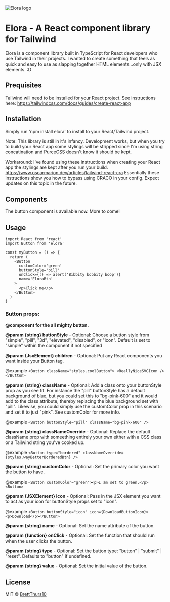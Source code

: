 ![Elora logo](https://i.imgur.com/6lAn8nu.png)

# Elora - A React component library for Tailwind

Elora is a component library built in TypeScript for React developers who use Tailwind in their projects. I wanted to create something that feels as quick and easy to use as slapping together HTML elements...only with JSX elements. :D

## Prequisites

Tailwind will need to be installed for your React project. See instructions here: https://tailwindcss.com/docs/guides/create-react-app

## Installation

Simply run 'npm install elora' to install to your React/Tailwind project.

Note: This library is still in it's infancy. Development works, but when you try to build your React app some stylings will be stripped since I'm using string concatination and PurceCSS doesn't know it should be kept.

Workaround: I've found using these instructions when creating your React app the stylings are kept after you run your build.
https://www.oscarmarion.dev/articles/tailwind-react-cra Essentially these instructions show you how to bypass using CRACO in your config. Expect updates on this topic in the future.

## Components

The button component is available now. More to come!

## Usage

```tsx
import React from 'react'
import Button from 'elora'

const myButton = () => {
  return (
    <Button
      customColor='green'
      buttonStyle='pill'
      onClick={() => alert('Bibbity bobbity boop')}
      name='EloraBtn'
    >
      <p>Click me</p>
    </Button>
  )
}
```

### Button props:

**@component for the all mighty button.**

**@param {string} buttonStyle** - Optional: Choose a button style from "simple", "pill", "3d", "elevated", "disabled", or "icon". Default is set to "simple" within the component if not specified

**@param {JsxElement} children** - Optional: Put any React components you want inside your Button tag.

@example
`<Button className="styles.coolButton"> <ReallyNiceSVGIcon /> </Button>`

**@param {string} className** - Optional: Add a class onto your buttonStyle prop as you see fit. For instance the "pill" buttonStyle has a default background of blue, but you could set this to "bg-pink-600" and it would add to the class attribute, thereby replacing the blue background set with "pill". Likewise, you could simply use the customColor prop in this scenario and set it to just "pink". See customColor for more info.

@example
`<Button buttonStyle="pill" className="bg-pink-600" />`

**@param {string} classNameOverride** - Optional: Replace the default className prop with someething entirely your own either with a CSS class or a Tailwind string you've cooked up.

@example
`<Button type="bordered" classNameOverride={styles.wayBetterBorderedBtn} />`

**@param {string} customColor** - Optional: Set the primary color you want the button to have.

@example
`<Button customColor="green"><p>I am set to green.</p><Button>`

**@param {JSXElement} icon** - Optional: Pass in the JSX element you want to act as your icon for buttonStyle props set to "icon".

@example
`<Button buttonStyle="icon" icon={DownloadButtonIcon}><p>Download</p></Button>`

**@param {string} name** - Optional: Set the name attribute of the button.

**@param {function} onClick** - Optional: Set the function that should run when the user clicks the button.

**@param {string} type** - Optional: Set the button type: "button" | "submit" | "reset". Defaults to "button" if undefined.

**@param {string} value** - Optional: Set the initial value of the button.

## License

MIT © [BrettThurs10](https://github.com/BrettThurs10)

